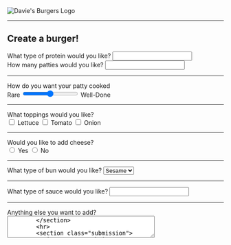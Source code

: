 <!DOCTYPE html>
<html lang="en" dir="ltr">
  <head>
    <meta charset="utf-8">
    <link rel="stylesheet" type="text/css" href="style.css">
    <link href="https://fonts.googleapis.com/css?family=Rubik" rel="stylesheet">
    <title>Forms Review</title>
  </head>
  <body>
    <section id="overlay">
      <img src="https://content.codecademy.com/courses/web-101/unit-6/htmlcss1-img_burger-logo.svg" alt="Davie's Burgers Logo" id="logo">
      <hr>
      <form action="submission.html" method="POST">
				<h1>Create a burger!</h1>
        <section class="protein">
          <label for="patty">What type of protein would you like?</label>
    			<input type="text" name="patty" id="patty">
        </section> 
        <section class="patties">
          <label for="amount">How many patties would you like?</label>
          <input type="number" name="amount" id="amount">
        </section>
        <hr>
        <section class="cooked">
          <label for="doneness">How do you want your patty cooked</label>
          <br>
          <span>Rare</span>
          <input type="range" name="doneness" id="doneness" value="3" min="1" max="5">
          <span>Well-Done</span>
        </section>
        <hr>
        <section class="toppings">
          <span>What toppings would you like?</span>
          <br>
          <input type="checkbox" name="topping" id="lettuce" value="lettuce">
          <label for="lettuce">Lettuce</label>
          <input type="checkbox" name="topping" id="tomato" value="tomato">
          <label for="tomato">Tomato</label>
          <input type="checkbox" name="topping" id="onion" value="onion">
          <label for="onion">Onion</label>
        </section>
        <hr>
        <section class="cheesy">
          <span>Would you like to add cheese?</span>
          <br>
          <input type="radio" name="cheese" id="yes" value="yes">
          <label for="yes">Yes</label>
          <input type="radio" name="cheese" id="no" value="yes">
          <label for="no">No</label>
        </section>
        <hr>
        <section class="bun-type">
          <label for="bun">What type of bun would you like?</label>
          <select name="bun" id="bun">
            <option value="sesame">Sesame</option>
            <option value="potatoe">Potato</option>
            <option value="pretzel">Pretzel</option>
          </select>
        </section>
        <hr>
        <section class="sauce-selection">
          <label for="sauce">What type of sauce would you like?</label>
          <input list="sauces" id="sauce" name="sauce">
          <datalist id="sauces">
            <option value="ketchup"></option>
            <option value="mayo"></option>
            <option value="mustard"></option>
          </datalist>
        </section>
        <hr>
        <section class="extra-info">
          <label for="extra">Anything else you want to add?</label>
          <br>
          <textarea id="extra" name="extra" rows="3" cols="40">
        </section>
        <hr>
        <section class="submission">
          <input type="submit" value="Submit">
        </section>
      </form>
    </section>
  </body>
</html>
